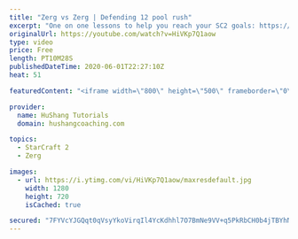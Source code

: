```yaml
---
title: "Zerg vs Zerg | Defending 12 pool rush"
excerpt: "One on one lessons to help you reach your SC2 goals: https://www.hushangcoaching.com ------------------------------------------------------------------------------------------------------- In this guide we take a look at how to defend one of the most infamous \"zerg rushes\" in sc2: the 12 pool. This rush"
originalUrl: https://youtube.com/watch?v=HiVKp7Q1aow
type: video
price: Free
length: PT10M28S
publishedDateTime: 2020-06-01T22:27:10Z
heat: 51

featuredContent: "<iframe width=\"800\" height=\"500\" frameborder=\"0\" src=\"https://www.youtube.com/embed/HiVKp7Q1aow\" allow=\"accelerometer; autoplay; encrypted-media; gyroscope; picture-in-picture\" allowfullscreen></iframe>"

provider:
  name: HuShang Tutorials
  domain: hushangcoaching.com

topics:
  - StarCraft 2
  - Zerg

images:
  - url: https://i.ytimg.com/vi/HiVKp7Q1aow/maxresdefault.jpg
    width: 1280
    height: 720
    isCached: true

secured: "7FYVcYJGQqt0qVsyYkoVirqIl4YcKdhhl7O7BmNe9VV+q5PkRbCH0b4jTBYhNJoD9RpEPMpBOBYzyXuDexPeO5QRK5tmI4ruRET61k7er9D1P99H/Cy8cRZRdjuPncBcIcvJCd1F9aEiqyHfQKK4NB0d/UwMalrcrA/kEkFHyu6KVT6rQkuP0l3WudsXgRb4iZIHGMoP4LQ/MYiIv79qKXpC7LKgCISslK86mLLspY4fiHdQ39dPrs0zd0mH5anPXveLOU2+wCBJkdxEIUh5KpUPFrwxZv7LiDcE9DjyWMBHBY8vNuUAcFVByWiEi1IpmifRF+vXUfwWkLI7HSSLg6YHhuDnZqXxPTgyTu/93mTc/LYwtXmD3Hq0i3sxiRpPVVSaZATyFU1yfFUf5TBxBXGGjPqN25XQ3TkvbJDpw4A=;q70CYWxnidzeOFy9kapb6w=="
---
```


